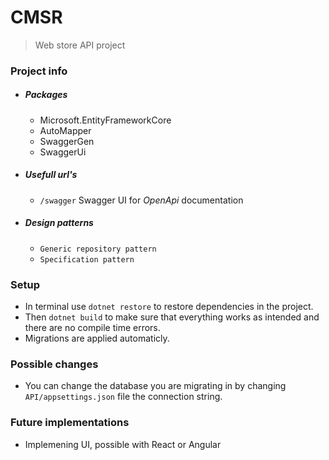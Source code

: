 # CMSR

> Web store API project

### Project info

- ##### Packages
     - Microsoft.EntityFrameworkCore
     - AutoMapper
     - SwaggerGen
     - SwaggerUi
- ##### Usefull url's
     - ```/swagger``` Swagger UI for *OpenApi* documentation
- ##### Design patterns
     - ```Generic repository pattern```
     - ```Specification pattern```

### Setup

- In terminal use ``` dotnet restore ``` to restore dependencies in the project.
- Then ``` dotnet build ``` to make sure that everything works as intended and there are no compile time errors.
- Migrations are applied automaticly.

### Possible changes
- You can change the database you are migrating in by changing ```API/appsettings.json``` file the connection string.

### Future implementations
- Implemening UI, possible with React or Angular
